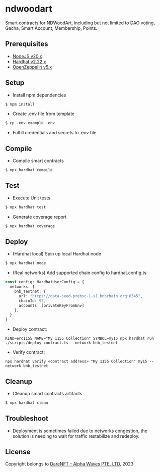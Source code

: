 # ndwoodart

Smart contracts for NDWoodArt, including but not limited to DAO voting, Gacha, Smart Account, Membership, Points.

## Prerequisites
- [NodeJS v20.x](https://nodejs.org/en)
- [Hardhat v2.22.x](https://hardhat.org/)
- [OpenZeppelin v5.x](https://docs.openzeppelin.com/contracts/5.x/)

## Setup
- Install npm dependencies
```bash
$ npm install
```

- Create .env file from template
```bash
$ cp .env.example .env
```

- Fulfill credentials and secrets to .env file

## Compile
- Compile smart contracts
```bash
$ npx hardhat compile
```

## Test
- Execute Unit tests
```bash
$ npx hardhat test
```

- Generate coverage report
```bash
$ npx hardhat coverage
```

## Deploy
- (Hardhat local) Spin up local Hardhat node
```bash
$ npx hardhat node
```

- (Real networks) Add supported chain config to hardhat.config.ts
```typescript
const config: HardhatUserConfig = {
  networks: {
    bnb_testnet: {
      url: "https://data-seed-prebsc-1-s1.bnbchain.org:8545",
      chainId: 97,
      accounts: [privateKeyFromEnv]
    },
  }
}
```

- Deploy contract:
```shell
KIND=erc1155 NAME="My 1155 Collection" SYMBOL=my15 npx hardhat run ./scripts/deploy-contract.ts --network bnb_testnet
```

- Verify contract:
```shell
npx hardhat verify <contract address> "My 1155 Collection" my15 --network bnb_testnet
```

## Cleanup
- Cleanup smart contracts artifacts
```bash
$ npx hardhat clean
```

## Troubleshoot
- Deployment is sometimes failed due to networks congestion, the solution is needing to wait for traffic restabilize and redeploy.

## License
Copyright belongs to [DareNFT - Alpha Waves PTE. LTD](https://darenft.com/), 2023